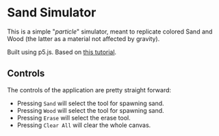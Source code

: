 # Sand Simulator

This is a simple "*particle*" simulator, meant to replicate colored Sand and Wood (the latter as a material not affected by gravity).

Built using p5.js. Based on [this tutorial](https://jason.today/falling-sand).

## Controls

The controls of the application are pretty straight forward:
- Pressing `Sand` will select the tool for spawning sand.
- Pressing `Wood` will select the tool for spawning sand.
- Pressing `Erase` will select the erase tool.
- Pressing `Clear All` will clear the whole canvas.